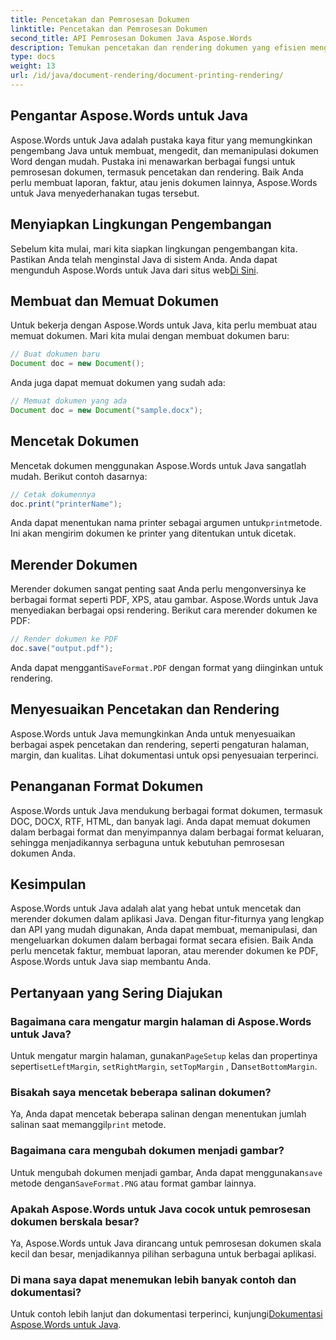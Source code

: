 ```yaml
---
title: Pencetakan dan Pemrosesan Dokumen
linktitle: Pencetakan dan Pemrosesan Dokumen
second_title: API Pemrosesan Dokumen Java Aspose.Words
description: Temukan pencetakan dan rendering dokumen yang efisien menggunakan Aspose.Words untuk Java. Pelajari langkah demi langkah dengan contoh kode sumber.
type: docs
weight: 13
url: /id/java/document-rendering/document-printing-rendering/
---
```


## Pengantar Aspose.Words untuk Java

Aspose.Words untuk Java adalah pustaka kaya fitur yang memungkinkan pengembang Java untuk membuat, mengedit, dan memanipulasi dokumen Word dengan mudah. Pustaka ini menawarkan berbagai fungsi untuk pemrosesan dokumen, termasuk pencetakan dan rendering. Baik Anda perlu membuat laporan, faktur, atau jenis dokumen lainnya, Aspose.Words untuk Java menyederhanakan tugas tersebut.

## Menyiapkan Lingkungan Pengembangan

 Sebelum kita mulai, mari kita siapkan lingkungan pengembangan kita. Pastikan Anda telah menginstal Java di sistem Anda. Anda dapat mengunduh Aspose.Words untuk Java dari situs web[Di Sini](https://releases.aspose.com/words/java/).

## Membuat dan Memuat Dokumen

Untuk bekerja dengan Aspose.Words untuk Java, kita perlu membuat atau memuat dokumen. Mari kita mulai dengan membuat dokumen baru:

```java
// Buat dokumen baru
Document doc = new Document();
```

Anda juga dapat memuat dokumen yang sudah ada:

```java
// Memuat dokumen yang ada
Document doc = new Document("sample.docx");
```

## Mencetak Dokumen

Mencetak dokumen menggunakan Aspose.Words untuk Java sangatlah mudah. Berikut contoh dasarnya:

```java
// Cetak dokumennya
doc.print("printerName");
```

 Anda dapat menentukan nama printer sebagai argumen untuk`print`metode. Ini akan mengirim dokumen ke printer yang ditentukan untuk dicetak.

## Merender Dokumen

Merender dokumen sangat penting saat Anda perlu mengonversinya ke berbagai format seperti PDF, XPS, atau gambar. Aspose.Words untuk Java menyediakan berbagai opsi rendering. Berikut cara merender dokumen ke PDF:

```java
// Render dokumen ke PDF
doc.save("output.pdf");
```

 Anda dapat mengganti`SaveFormat.PDF` dengan format yang diinginkan untuk rendering.

## Menyesuaikan Pencetakan dan Rendering

Aspose.Words untuk Java memungkinkan Anda untuk menyesuaikan berbagai aspek pencetakan dan rendering, seperti pengaturan halaman, margin, dan kualitas. Lihat dokumentasi untuk opsi penyesuaian terperinci.

## Penanganan Format Dokumen

Aspose.Words untuk Java mendukung berbagai format dokumen, termasuk DOC, DOCX, RTF, HTML, dan banyak lagi. Anda dapat memuat dokumen dalam berbagai format dan menyimpannya dalam berbagai format keluaran, sehingga menjadikannya serbaguna untuk kebutuhan pemrosesan dokumen Anda.

## Kesimpulan

Aspose.Words untuk Java adalah alat yang hebat untuk mencetak dan merender dokumen dalam aplikasi Java. Dengan fitur-fiturnya yang lengkap dan API yang mudah digunakan, Anda dapat membuat, memanipulasi, dan mengeluarkan dokumen dalam berbagai format secara efisien. Baik Anda perlu mencetak faktur, membuat laporan, atau merender dokumen ke PDF, Aspose.Words untuk Java siap membantu Anda.

## Pertanyaan yang Sering Diajukan

### Bagaimana cara mengatur margin halaman di Aspose.Words untuk Java?

 Untuk mengatur margin halaman, gunakan`PageSetup` kelas dan propertinya seperti`setLeftMargin`, `setRightMargin`, `setTopMargin` , Dan`setBottomMargin`.

### Bisakah saya mencetak beberapa salinan dokumen?

 Ya, Anda dapat mencetak beberapa salinan dengan menentukan jumlah salinan saat memanggil`print` metode.

### Bagaimana cara mengubah dokumen menjadi gambar?

 Untuk mengubah dokumen menjadi gambar, Anda dapat menggunakan`save` metode dengan`SaveFormat.PNG` atau format gambar lainnya.

### Apakah Aspose.Words untuk Java cocok untuk pemrosesan dokumen berskala besar?

Ya, Aspose.Words untuk Java dirancang untuk pemrosesan dokumen skala kecil dan besar, menjadikannya pilihan serbaguna untuk berbagai aplikasi.

### Di mana saya dapat menemukan lebih banyak contoh dan dokumentasi?

 Untuk contoh lebih lanjut dan dokumentasi terperinci, kunjungi[Dokumentasi Aspose.Words untuk Java](https://reference.aspose.com/words/java/).
